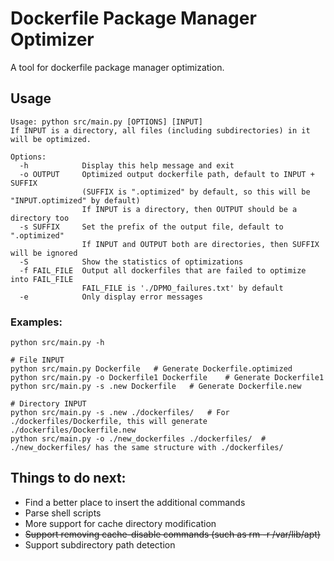 # Dockerfile Package Manager Optimizer
A tool for dockerfile package manager optimization.

## Usage
```shell
Usage: python src/main.py [OPTIONS] [INPUT]
If INPUT is a directory, all files (including subdirectories) in it will be optimized.

Options:
  -h            Display this help message and exit
  -o OUTPUT     Optimized output dockerfile path, default to INPUT + SUFFIX
                (SUFFIX is ".optimized" by default, so this will be "INPUT.optimized" by default)
                If INPUT is a directory, then OUTPUT should be a directory too
  -s SUFFIX     Set the prefix of the output file, default to ".optimized"
                If INPUT and OUTPUT both are directories, then SUFFIX will be ignored
  -S            Show the statistics of optimizations
  -f FAIL_FILE  Output all dockerfiles that are failed to optimize into FAIL_FILE
                FAIL_FILE is './DPMO_failures.txt' by default
  -e            Only display error messages
```

### Examples:

```shell
python src/main.py -h

# File INPUT
python src/main.py Dockerfile	# Generate Dockerfile.optimized
python src/main.py -o Dockerfile1 Dockerfile	# Generate Dockerfile1
python src/main.py -s .new Dockerfile	# Generate Dockerfile.new

# Directory INPUT
python src/main.py -s .new ./dockerfiles/	# For ./dockerfiles/Dockerfile, this will generate ./dockerfiles/Dockerfile.new
python src/main.py -o ./new_dockerfiles ./dockerfiles/	# ./new_dockerfiles/ has the same structure with ./dockerfiles/
```





## Things to do next:

* Find a better place to insert the additional commands
* Parse shell scripts
* More support for cache directory modification
* ~~Support removing cache-disable commands (such as rm -r /var/lib/apt)~~
* Support subdirectory path detection

